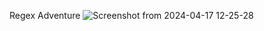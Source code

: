 Regex Adventure
![Screenshot from 2024-04-17 12-25-28](https://github.com/itc-s23006/test481/assets/131734583/e2382626-bc1a-44a0-9146-077319a0b6cf)

